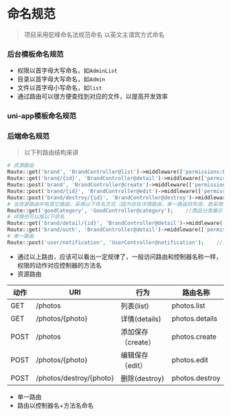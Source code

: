 # 命名规范
> 项目采用驼峰命名法规范命名
> 以英文主谓宾方式命名
### 后台模板命名规范
- 权限以首字母大写命名，如`AdminList`
- 目录以首字母大写命名，如`Admin`
- 文件以首字母小写命名，如`list`
- 通过路由可以很方便查找到对应的文件，以提高开发效率
### uni-app模板命名规范
### 后端命名规范
> 以下列路由结构来讲
``` php
# 资源路由
Route::get('brand', 'BrandController@list')->middleware(['permissions:BrandList']);    //品牌列表
Route::get('brand/{id}', 'BrandController@detail')->middleware(['permissions:BrandEdit']);    //品牌详情
Route::post('brand', 'BrandController@create')->middleware(['permissions:BrandCreate']);    //品牌添加保存
Route::post('brand/{id}', 'BrandController@edit')->middleware(['permissions:BrandEdit']);    //品牌编辑保存
Route::post('brand/destroy/{id}', 'BrandController@destroy')->middleware(['permissions:BrandDestroy']);    //品牌删除
# 当资源路由中有其它路由，采用以下命名方式（因为存在详情路由，单一路由将失效，故采用以下方法命名）
Route::get('goodCategory', 'GoodController@category');    //商品分类展示
# 详情也可以按以下命名
Route::get('brand/detail/{id}', 'BrandController@detail')->middleware(['permissions:BrandEdit']);    //品牌详情
Route::get('brand/outh', 'BrandController@detail')->middleware(['permissions:BrandEdit']);    //这样其它的动作就可以直接添加，而不需要采用驼峰命名法了
# 单一路由
Route::post('user/notification', 'UserController@notification');    //更新通知状态

```
- 通过以上路由，应该可以看出一定规律了，一般访问路由和控制器名称一样，权限的动作对应控制器的方法名
- 资源路由

动作 | URI | 行为 | 路由名称|
---|---|---|---|
GET | /photos | 列表(list) | photos.list|
GET | /photos/{photo} | 详情(details) | photos.details|
POST | /photos |添加保存（create） | photos.create|
POST | /photos/{photo} |编辑保存（edit） | photos.edit|
POST | /photos/destroy/{photo} |删除(destroy) | photos.destroy|
- 单一路由
- 路由以控制器名+方法名命名